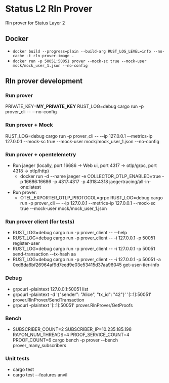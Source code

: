 # Status L2 Rln Prover

Rln prover for Status Layer 2

## Docker

* `docker build --progress=plain --build-arg RUST_LOG_LEVEL=info --no-cache -t rln-prover-image .`
* `docker run -p 50051:50051 prover --mock-sc true --mock-user mock/mock_user_1.json --no-config`

## Rln prover development

### Run prover

PRIVATE_KEY=__MY_PRIVATE_KEY__ RUST_LOG=debug cargo run -p prover_cli -- --no-config

### Run prover + Mock

RUST_LOG=debug cargo run -p prover_cli -- --ip 127.0.0.1 --metrics-ip 127.0.0.1 --mock-sc true --mock-user mock/mock_user_1.json --no-config

### Run prover + opentelemetry

* Run jaeger (locally, port 16686 -> Web ui, port 4317 -> otlp/grpc, port 4318 -> otlp/http)
  * docker run -d --name jaeger -e COLLECTOR_OTLP_ENABLED=true -p 16686:16686 -p 4317:4317 -p 4318:4318 jaegertracing/all-in-one:latest
* Run prover:
  * OTEL_EXPORTER_OTLP_PROTOCOL=grpc RUST_LOG=debug cargo run -p prover_cli -- --ip 127.0.0.1 --metrics-ip 127.0.0.1 --mock-sc true --mock-user mock/mock_user_1.json

### Run prover client (for tests)

* RUST_LOG=debug cargo run -p prover_client -- --help
* RUST_LOG=debug cargo run -p prover_client -- -i 127.0.0.1 -p 50051 register-user
* RUST_LOG=debug cargo run -p prover_client -- -i 127.0.0.1 -p 50051 send-transaction --tx-hash aa
* RUST_LOG=debug cargo run -p prover_client -- -i 127.0.0.1 -p 50051 -a 0xd8da6bf26964af9d7eed9e03e53415d37aa96045 get-user-tier-info

### Debug

* grpcurl -plaintext 127.0.0.1:50051 list
* grpcurl -plaintext -d '{"sender": "Alice", "tx_id": "42"}' '[::1]:50051' prover.RlnProver/SendTransaction
* grpcurl -plaintext '[::1]:50051' prover.RlnProver/GetProofs

### Bench

* SUBSCRIBER_COUNT=2 SUBSCRIBER_IP=10.235.185.198 RAYON_NUM_THREADS=4 PROOF_SERVICE_COUNT=4 PROOF_COUNT=6 cargo bench -p prover --bench prover_many_subscribers

### Unit tests

* cargo test 
* cargo test --features anvil 